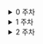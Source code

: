 <details>
<summary>0 주차</summary>
<div markdown="1">

| 제목 | 링크 | 난이도 |
|--|--|--|
| Longest Common Prefix | https://leetcode.com/problems/longest-common-prefix/ | Easy |
| Integer to Roman | https://leetcode.com/problems/integer-to-roman/ | Medium |
| Minimum Sum of Four Digit Number After Splitting Digits | https://leetcode.com/problems/minimum-sum-of-four-digit-number-after-splitting-digits/description/ | Easy |
  
</div>
</details>

<details>
<summary>1 주차</summary>
<div markdown="1">

| 제목 | 링크 | 난이도 |
|--|--|--|
| Minimum Number of Operations to Convert Time | https://leetcode.com/problems/minimum-number-of-operations-to-convert-time/ | Easy |
| Largest Odd Number in String | https://leetcode.com/problems/largest-odd-number-in-string/ | Easy |
| Assign Cookies | https://leetcode.com/problems/assign-cookies/ | Easy |
  
</div>
</details>

<details>
<summary>2 주차</summary>
<div markdown="1">

| 제목 | 링크 | 난이도 |
|--|--|--|
| Minimum Add to Make Parentheses Valid | https://leetcode.com/problems/minimum-add-to-make-parentheses-valid/ | Medium |
| Minimum Domino Rotations For Equal Row | https://leetcode.com/problems/minimum-domino-rotations-for-equal-row/ | Medium |
| Concatenation of Consecutive Binary Numbers | https://leetcode.com/problems/concatenation-of-consecutive-binary-numbers/ | Medium |
| Integer Break | https://leetcode.com/problems/integer-break/ | Medium |

  
</div>
</details>
